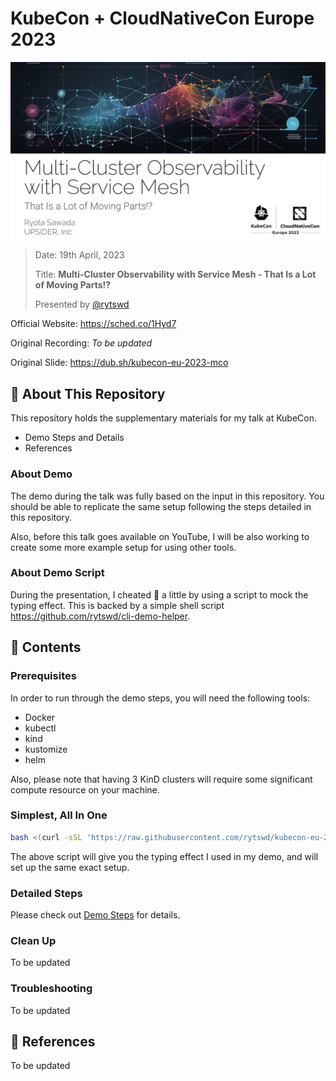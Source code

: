 # KubeCon + CloudNativeCon Europe 2023 

![slide](/docs/assets/slide-title.png)

> Date: 19th April, 2023
>
> Title: **Multi-Cluster Observability with Service Mesh - That Is a Lot of Moving Parts!?**
>
> Presented by [@rytswd](https://github.com/rytswd)

Official Website: https://sched.co/1Hyd7

Original Recording: _To be updated_

Original Slide: https://dub.sh/kubecon-eu-2023-mco

## 🌄 About This Repository

This repository holds the supplementary materials for my talk at KubeCon.

- Demo Steps and Details
- References

### About Demo

The demo during the talk was fully based on the input in this repository. You should be able to replicate the same setup following the steps detailed in this repository.

Also, before this talk goes available on YouTube, I will be also working to create some more example setup for using other tools.

### About Demo Script

During the presentation, I cheated 🫣 a little by using a script to mock the typing effect. This is backed by a simple shell script https://github.com/rytswd/cli-demo-helper.


## 🌅 Contents

### Prerequisites

In order to run through the demo steps, you will need the following tools:

- Docker
- kubectl
- kind
- kustomize
- helm

Also, please note that having 3 KinD clusters will require some significant compute resource on your machine.

### Simplest, All In One

``` sh
bash <(curl -sSL 'https://raw.githubusercontent.com/rytswd/kubecon-eu-2023/main/demo-all.sh')
```

The above script will give you the typing effect I used in my demo, and will set up the same exact setup.

### Detailed Steps

Please check out [Demo Steps](demo-steps.md) for details.

### Clean Up

To be updated

### Troubleshooting

To be updated


## 🔎 References

To be updated
